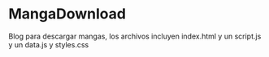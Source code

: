 # MangaDownload
Blog para descargar mangas, los archivos incluyen index.html y un script.js y un data.js y styles.css
